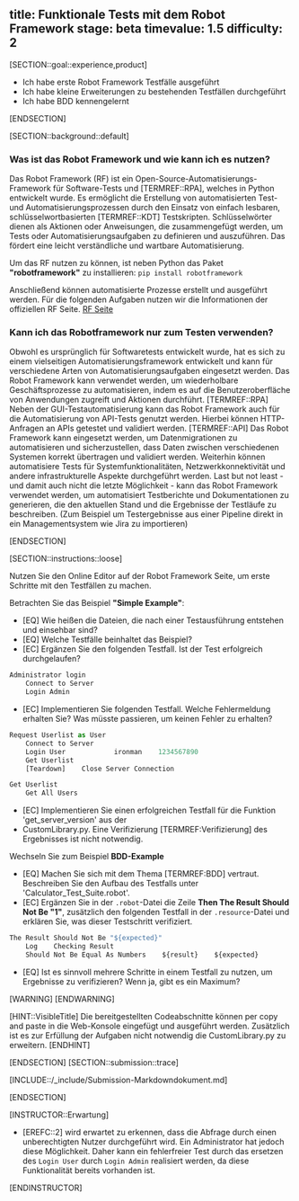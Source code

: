 title: Funktionale Tests mit dem Robot Framework
stage: beta
timevalue: 1.5
difficulty: 2
---

[SECTION::goal::experience,product]

- Ich habe erste Robot Framework Testfälle ausgeführt
- Ich habe kleine Erweiterungen zu bestehenden Testfällen durchgeführt
- Ich habe BDD kennengelernt

[ENDSECTION]

[SECTION::background::default]

### Was ist das Robot Framework und wie kann ich es nutzen?

Das Robot Framework (RF) ist ein Open-Source-Automatisierungs-Framework für Software-Tests und
[TERMREF::RPA], welches in Python entwickelt wurde.
Es ermöglicht die Erstellung von automatisierten Test- und Automatisierungsprozessen durch den
Einsatz von einfach lesbaren, schlüsselwortbasierten [TERMREF::KDT] Testskripten.
Schlüsselwörter dienen als Aktionen oder Anweisungen, die zusammengefügt werden, um Tests oder
Automatisierungsaufgaben zu definieren und auszuführen.
Das fördert eine leicht verständliche und wartbare Automatisierung.

Um das RF nutzen zu können, ist neben Python das Paket **"robotframework"** zu installieren:
`pip install robotframework`

Anschließend können automatisierte Prozesse erstellt und ausgeführt werden. Für die folgenden Aufgaben
nutzen wir die Informationen der offiziellen RF Seite.
[RF Seite](https://robotframework.org/#getting-started)

### Kann ich das Robotframework nur zum Testen verwenden?

Obwohl es ursprünglich für Softwaretests entwickelt wurde, hat es sich zu einem vielseitigen
Automatisierungsframework entwickelt und kann für verschiedene Arten von Automatisierungsaufgaben
eingesetzt werden. Das Robot Framework kann verwendet werden, um wiederholbare Geschäftsprozesse zu
automatisieren, indem es auf die Benutzeroberfläche von Anwendungen zugreift und Aktionen durchführt.
[TERMREF::RPA] Neben der GUI-Testautomatisierung kann das Robot Framework auch für die Automatisierung
von API-Tests genutzt werden. Hierbei können HTTP-Anfragen an APIs getestet und validiert werden.
[TERMREF::API] Das Robot Framework kann eingesetzt werden, um Datenmigrationen zu automatisieren und
sicherzustellen, dass Daten zwischen verschiedenen
Systemen korrekt übertragen und validiert werden. Weiterhin können automatisiere Tests für Systemfunktionalitäten, Netzwerkkonnektivität und andere infrastrukturelle Aspekte durchgeführt werden.
Last but not least - und damit auch nicht die letzte Möglichkeit - kann das Robot Framework verwendet
werden, um automatisiert Testberichte und Dokumentationen zu generieren, die den aktuellen Stand und
die Ergebnisse der Testläufe zu beschreiben. (Zum Beispiel um Testergebnisse aus einer Pipeline direkt
in ein Managementsystem wie Jira zu importieren)

[ENDSECTION]

[SECTION::instructions::loose]

Nutzen Sie den Online Editor auf der Robot Framework Seite, um erste Schritte mit den Testfällen zu
machen.

Betrachten Sie das Beispiel **"Simple Example"**:

- [EQ] Wie heißen die Dateien, die nach einer Testausführung entstehen und einsehbar sind?
- [EQ] Welche Testfälle beinhaltet das Beispiel?
- [EC] Ergänzen Sie den folgenden Testfall. Ist der Test erfolgreich durchgelaufen?

```python
Administrator login
    Connect to Server
    Login Admin
```

- [EC] Implementieren Sie folgenden Testfall. Welche Fehlermeldung erhalten Sie? Was müsste
  passieren, um keinen Fehler zu erhalten?

```python
Request Userlist as User
    Connect to Server
    Login User            ironman    1234567890
    Get Userlist
    [Teardown]    Close Server Connection
```

```python
Get Userlist
    Get All Users
```

- [EC] Implementieren Sie einen erfolgreichen Testfall für die Funktion 'get_server_version' aus der
- CustomLibrary.py. Eine Verifizierung [TERMREF:Verifizierung] des Ergebnisses ist nicht notwendig.

Wechseln Sie zum Beispiel **BDD-Example**

- [EQ] Machen Sie sich mit dem Thema [TERMREF:BDD] vertraut. Beschreiben Sie den Aufbau des Testfalls
  unter 'Calculator_Test_Suite.robot'.
- [EC] Ergänzen Sie in der `.robot`-Datei die Zeile **Then The Result Should Not Be "1"**, zusätzlich
  den folgenden Testfall in der `.resource`-Datei und erklären Sie, was dieser Testschritt verifiziert.

```python
The Result Should Not Be "${expected}"
    Log    Checking Result
    Should Not Be Equal As Numbers    ${result}    ${expected}
```

- [EQ] Ist es sinnvoll mehrere Schritte in einem Testfall zu nutzen, um Ergebnisse zu verifizieren?
  Wenn ja, gibt es ein Maximum?

[WARNING]
[ENDWARNING]

[HINT::VisibleTitle]
Die bereitgestellten Codeabschnitte können per copy and paste in die Web-Konsole eingefügt und ausgeführt
werden.
Zusätzlich ist es zur Erfüllung der Aufgaben nicht notwendig die CustomLibrary.py zu erweitern.
[ENDHINT]

[ENDSECTION]
[SECTION::submission::trace]

[INCLUDE::/_include/Submission-Markdowndokument.md]

[ENDSECTION]

[INSTRUCTOR::Erwartung]

- [EREFC::2] wird erwartet zu erkennen, dass die Abfrage durch einen unberechtigten Nutzer
  durchgeführt wird. Ein Administrator hat jedoch diese Möglichkeit. Daher kann ein fehlerfreier
  Test durch das ersetzen des `Login User` durch `Login Admin` realisiert werden, da diese
  Funktionalität bereits vorhanden ist.

[ENDINSTRUCTOR]
